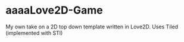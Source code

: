 # aaaaLove2D-Game

My own take on a 2D top down template written in Love2D. Uses Tiled (implemented with STI)
